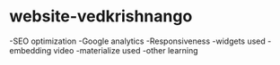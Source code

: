 # website-vedkrishnango
  -SEO optimization
  -Google analytics
  -Responsiveness
  -widgets used
  -embedding video
  -materialize used
  -other learning
